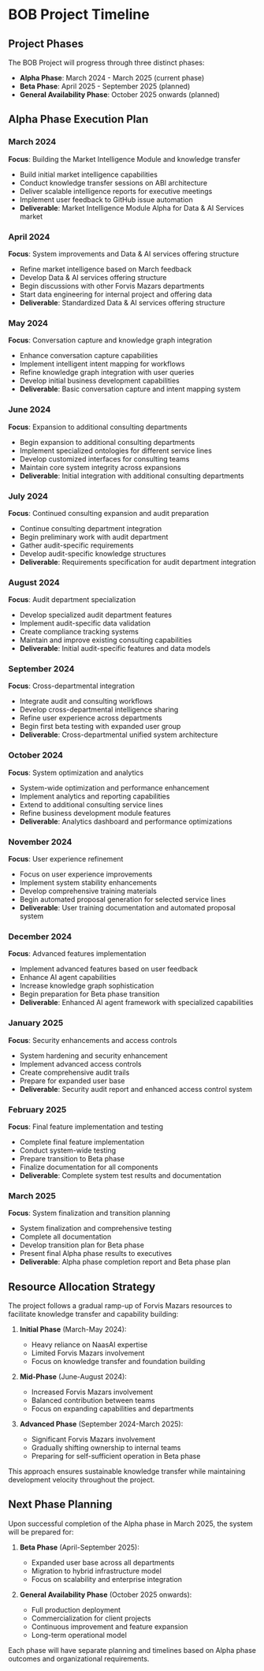 # BOB Project Timeline

## Project Phases

The BOB Project will progress through three distinct phases:

- **Alpha Phase**: March 2024 - March 2025 (current phase)
- **Beta Phase**: April 2025 - September 2025 (planned)
- **General Availability Phase**: October 2025 onwards (planned)

## Alpha Phase Execution Plan

### March 2024

**Focus**: Building the Market Intelligence Module and knowledge transfer
- Build initial market intelligence capabilities
- Conduct knowledge transfer sessions on ABI architecture
- Deliver scalable intelligence reports for executive meetings
- Implement user feedback to GitHub issue automation
- **Deliverable**: Market Intelligence Module Alpha for Data & AI Services market

### April 2024

**Focus**: System improvements and Data & AI services offering structure
- Refine market intelligence based on March feedback
- Develop Data & AI services offering structure
- Begin discussions with other Forvis Mazars departments
- Start data engineering for internal project and offering data
- **Deliverable**: Standardized Data & AI services offering structure

### May 2024

**Focus**: Conversation capture and knowledge graph integration
- Enhance conversation capture capabilities
- Implement intelligent intent mapping for workflows
- Refine knowledge graph integration with user queries
- Develop initial business development capabilities
- **Deliverable**: Basic conversation capture and intent mapping system

### June 2024

**Focus**: Expansion to additional consulting departments
- Begin expansion to additional consulting departments
- Implement specialized ontologies for different service lines
- Develop customized interfaces for consulting teams
- Maintain core system integrity across expansions
- **Deliverable**: Initial integration with additional consulting departments

### July 2024

**Focus**: Continued consulting expansion and audit preparation
- Continue consulting department integration
- Begin preliminary work with audit department
- Gather audit-specific requirements
- Develop audit-specific knowledge structures
- **Deliverable**: Requirements specification for audit department integration

### August 2024

**Focus**: Audit department specialization
- Develop specialized audit department features
- Implement audit-specific data validation
- Create compliance tracking systems
- Maintain and improve existing consulting capabilities
- **Deliverable**: Initial audit-specific features and data models

### September 2024

**Focus**: Cross-departmental integration
- Integrate audit and consulting workflows
- Develop cross-departmental intelligence sharing
- Refine user experience across departments
- Begin first beta testing with expanded user group
- **Deliverable**: Cross-departmental unified system architecture

### October 2024

**Focus**: System optimization and analytics
- System-wide optimization and performance enhancement
- Implement analytics and reporting capabilities
- Extend to additional consulting service lines
- Refine business development module features
- **Deliverable**: Analytics dashboard and performance optimizations

### November 2024

**Focus**: User experience refinement
- Focus on user experience improvements
- Implement system stability enhancements
- Develop comprehensive training materials
- Begin automated proposal generation for selected service lines
- **Deliverable**: User training documentation and automated proposal system

### December 2024

**Focus**: Advanced features implementation
- Implement advanced features based on user feedback
- Enhance AI agent capabilities
- Increase knowledge graph sophistication
- Begin preparation for Beta phase transition
- **Deliverable**: Enhanced AI agent framework with specialized capabilities

### January 2025

**Focus**: Security enhancements and access controls
- System hardening and security enhancement
- Implement advanced access controls
- Create comprehensive audit trails
- Prepare for expanded user base
- **Deliverable**: Security audit report and enhanced access control system

### February 2025

**Focus**: Final feature implementation and testing
- Complete final feature implementation
- Conduct system-wide testing
- Prepare transition to Beta phase
- Finalize documentation for all components
- **Deliverable**: Complete system test results and documentation

### March 2025

**Focus**: System finalization and transition planning
- System finalization and comprehensive testing
- Complete all documentation
- Develop transition plan for Beta phase
- Present final Alpha phase results to executives
- **Deliverable**: Alpha phase completion report and Beta phase plan

## Resource Allocation Strategy

The project follows a gradual ramp-up of Forvis Mazars resources to facilitate knowledge transfer and capability building:

1. **Initial Phase** (March-May 2024):
   - Heavy reliance on NaasAI expertise
   - Limited Forvis Mazars involvement
   - Focus on knowledge transfer and foundation building

2. **Mid-Phase** (June-August 2024):
   - Increased Forvis Mazars involvement
   - Balanced contribution between teams
   - Focus on expanding capabilities and departments

3. **Advanced Phase** (September 2024-March 2025):
   - Significant Forvis Mazars involvement
   - Gradually shifting ownership to internal teams
   - Preparing for self-sufficient operation in Beta phase

This approach ensures sustainable knowledge transfer while maintaining development velocity throughout the project.

## Next Phase Planning

Upon successful completion of the Alpha phase in March 2025, the system will be prepared for:

1. **Beta Phase** (April-September 2025):
   - Expanded user base across all departments
   - Migration to hybrid infrastructure model
   - Focus on scalability and enterprise integration

2. **General Availability Phase** (October 2025 onwards):
   - Full production deployment
   - Commercialization for client projects
   - Continuous improvement and feature expansion
   - Long-term operational model

Each phase will have separate planning and timelines based on Alpha phase outcomes and organizational requirements. 